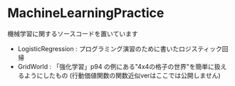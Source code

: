 # MachineLearningPractice
機械学習に関するソースコードを置いています
- LogisticRegression : プログラミング演習のために書いたロジスティック回帰
- GridWorld : 「強化学習」p94 の例にある"4x4の格子の世界"を簡単に扱えるようにしたもの (行動価値関数の関数近似verはここでは公開しません)
